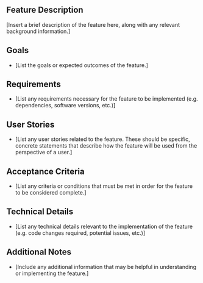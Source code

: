 ## Feature Description

[Insert a brief description of the feature here, along with any relevant background information.]

## Goals

- [List the goals or expected outcomes of the feature.]

## Requirements

- [List any requirements necessary for the feature to be implemented (e.g. dependencies, software versions, etc.)]

## User Stories

- [List any user stories related to the feature. These should be specific, concrete statements that describe how the feature will be used from the perspective of a user.]

## Acceptance Criteria

- [List any criteria or conditions that must be met in order for the feature to be considered complete.]

## Technical Details

- [List any technical details relevant to the implementation of the feature (e.g. code changes required, potential issues, etc.)]

## Additional Notes

- [Include any additional information that may be helpful in understanding or implementing the feature.]
